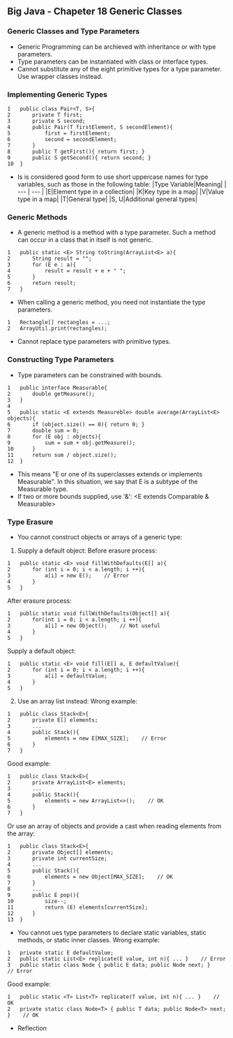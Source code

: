 ## Big Java - Chapeter 18 Generic Classes
### Generic Classes and Type Parameters
* Generic Programming can be archieved with inheritance or with type parameters.
* Type parameters can be instantiated with class or interface types.
* Cannot substitute any of the eight primitive types for a type parameter. Use wrapper classes instead.
### Implementing Generic Types
```
1   public class Pair<T, S>{
2     	private T first;
3   	private S second;
4   	public Pair(T firstElement, S secondElement){
5	        first = firstElement;
6	        second = secondElement;
7       }
8   	public T getFirst(){ return first; }
9       public S getSecond(){ return second; }
10  }
```
* Is is considered good form to use short uppercase names for type variables, such as those in the following table:
|Type Variable|Meaning|
| --- | --- |
|E|Element type in a collection|
|K|Key type in a map|
|V|Value type in a map|
|T|General type|
|S, U|Additional general types|
### Generic Methods
* A generic method is a method with a type parameter. Such a method can occur in a class that in itself is not generic.
```
1   public static <E> String toString(ArrayList<E> a){
2   	String result = "";
3   	for (E e : a){
4   	    result = result + e + " ";
5   	}
6   	return result;
7   }
```
* When calling a generic method, you need not instantiate the type parameters.
```
1   Rectangle[] rectangles = ...;
2   ArrayUtil.print(rectangles);
```
* Cannot replace type parameters with primitive types.
### Constructing Type Parameters
* Type parameters can be constrained with bounds.
```
1   public interface Measurable{
2   	double getMeasure();
3   }
4
5   public static <E extends Measureble> double average(ArrayList<E> objects){
6   	if (object.size() == 0){ return 0; }
7       double sum = 0;
8       for (E obj : objects){
9           sum = sum + obj.getMeasure();
10      }
11      return sum / object.size();
12  }
```
* This means "E or one of its superclasses extends or implements Measurable". In this situation, we say that E is a subtype of the Measurable type.
* If two or more bounds supplied, use '&': <E extends Comparable<E> & Measurable>
### Type Erasure
* You cannot construct objects or arrays of a generic type:
1. Supply a default object:
Before erasure process:
```
1   public static <E> void fillWithDefaults(E[] a){
2	    for (int i = 0; i < a.length; i ++){
3	        a[i] = new E();    // Error
4	    }
5   }
```
After erasure process:
```
1   public static void fillWithDefaults(Object[] a){
2	    for(int i = 0; i < a.length; i ++){
3	        a[i] = new Object();    // Not useful
4	    }
5   }
```
Supply a default object:
```
1   public static <E> void fill(E[] a, E defaultValue){
2	    for (int i = 0; i < a.length; i ++){
3	        a[i] = defaultValue;
4	    }
5   }
```
2. Use an array list instead:
Wrong example:
```
1   public class Stack<E>{
2	    private E[] elements;
3	    ...
4	    public Stack(){
5	        elements = new E[MAX_SIZE];    // Error
6	    }
7   }
```
Good example:
```
1   public class Stack<E>{
2	    private ArrayList<E> elements;
3	    ...
4	    public Stack(){
5	        elements = new ArrayList<>();    // OK
6	    }
7   }
```
Or use an array of objects and provide a cast when reading elements from the array:
```
1   public class Stack<E>{
2	    private Object[] elements;
3	    private int currentSize;
4	    ...
5	    public Stack(){
6	        elements = new Object[MAX_SIZE];    // OK
7	    }
8	    ...
9	    public E pop(){
10	        size--;
11	        return (E) elements[currentSize];
12	    }
13  }
```
* You cannot ues type parameters to declare static variables, static methods, or static inner classes.
Wrong example:
```
1   private static E defaultValue;
2   public static List<E> replicate(E value, int n){ ... }    // Error
3   public static class Node { public E data; public Node next; }    // Error
```
Good example:
```
1   public static <T> List<T> replicate(T value, int n){ ... }    // OK
2   private static class Node<T> { public T data; public Node<T> next; }    // OK
```
* Reflection
